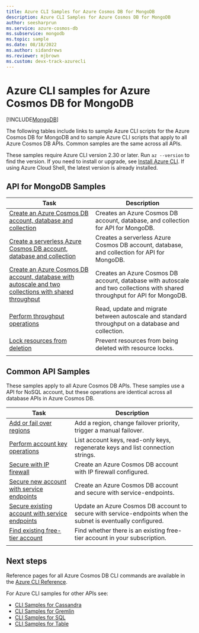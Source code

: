 ```yaml
---
title: Azure CLI Samples for Azure Cosmos DB for MongoDB
description: Azure CLI Samples for Azure Cosmos DB for MongoDB
author: seesharprun
ms.service: azure-cosmos-db
ms.subservice: mongodb
ms.topic: sample
ms.date: 08/18/2022
ms.author: sidandrews
ms.reviewer: mjbrown
ms.custom: devx-track-azurecli
---
```


# Azure CLI samples for Azure Cosmos DB for MongoDB

[!INCLUDE[MongoDB](~/reusable-content/ce-skilling/azure/includes/cosmos-db/includes/appliesto-mongodb.md)]

The following tables include links to sample Azure CLI scripts for the Azure Cosmos DB for MongoDB  and to sample Azure CLI scripts that apply to all Azure Cosmos DB APIs. Common samples are the same across all APIs.

These samples require Azure CLI version 2.30 or later. Run `az --version` to find the version. If you need to install or upgrade, see [Install Azure CLI](/cli/azure/install-azure-cli). If using Azure Cloud Shell, the latest version is already installed.

## API for MongoDB Samples

|Task | Description |
|---|---|
| [Create an Azure Cosmos DB account, database and collection](../scripts/cli/mongodb/create.md)| Creates an Azure Cosmos DB account, database, and collection for API for MongoDB. |
| [Create a serverless Azure Cosmos DB account, database and collection](../scripts/cli/mongodb/serverless.md)| Creates a serverless Azure Cosmos DB account, database, and collection for API for MongoDB. |
| [Create an Azure Cosmos DB account, database with autoscale and two collections with shared throughput](../scripts/cli/mongodb/autoscale.md)| Creates an Azure Cosmos DB account, database with autoscale and two collections with shared throughput for API for MongoDB. |
| [Perform throughput operations](../scripts/cli/mongodb/throughput.md) | Read, update and migrate between autoscale and standard throughput on a database and collection.|
| [Lock resources from deletion](../scripts/cli/mongodb/lock.md)| Prevent resources from being deleted with  resource locks.|
|||

## Common API Samples

These samples apply to all Azure Cosmos DB APIs. These samples use a API for NoSQL account, but these operations are identical across all database APIs in Azure Cosmos DB.

|Task | Description |
|---|---|
| [Add or fail over regions](../scripts/cli/common/regions.md) | Add a region, change failover priority, trigger a manual failover.|
| [Perform account key operations](../scripts/cli/common/keys.md) | List account keys, read-only keys, regenerate keys and list connection strings.|
| [Secure with IP firewall](../scripts/cli/common/ipfirewall.md)| Create an Azure Cosmos DB account with IP firewall configured.|
| [Secure new account with service endpoints](../scripts/cli/common/service-endpoints.md)| Create an Azure Cosmos DB account and secure with service-endpoints.|
| [Secure existing account with service endpoints](../scripts/cli/common/service-endpoints-ignore-missing-vnet.md)| Update an Azure Cosmos DB account to secure with service-endpoints when the subnet is eventually configured.|
| [Find existing free-tier account](../scripts/cli/common/free-tier.md)| Find whether there is an existing free-tier account in your subscription.|
|||

## Next steps

Reference pages for all Azure Cosmos DB CLI commands are available in the [Azure CLI Reference](/cli/azure/cosmosdb).

For Azure CLI samples for other APIs see:

- [CLI Samples for Cassandra](../cassandra/cli-samples.md)
- [CLI Samples for Gremlin](../graph/cli-samples.md)
- [CLI Samples for SQL](../sql/cli-samples.md)
- [CLI Samples for Table](../table/cli-samples.md)
